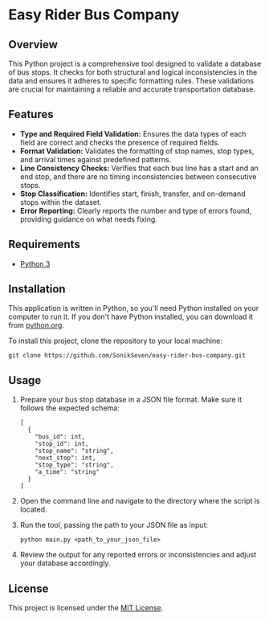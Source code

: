 # Easy Rider Bus Company

## Overview

This Python project is a comprehensive tool designed to validate a database of bus stops. It checks for both structural and logical inconsistencies in the data and ensures it adheres to specific formatting rules. These validations are crucial for maintaining a reliable and accurate transportation database.

## Features

- **Type and Required Field Validation:** Ensures the data types of each field are correct and checks the presence of required fields.
- **Format Validation:** Validates the formatting of stop names, stop types, and arrival times against predefined patterns.
- **Line Consistency Checks:** Verifies that each bus line has a start and an end stop, and there are no timing inconsistencies between consecutive stops.
- **Stop Classification:** Identifies start, finish, transfer, and on-demand stops within the dataset.
- **Error Reporting:** Clearly reports the number and type of errors found, providing guidance on what needs fixing.

## Requirements

- [Python 3](https://www.python.org/downloads/)

## Installation

This application is written in Python, so you'll need Python installed on your computer to run it. If you don't have Python installed, you can download it from [python.org](https://www.python.org/downloads/).

To install this project, clone the repository to your local machine:

```
git clone https://github.com/SonikSeven/easy-rider-bus-company.git
```

## Usage

1. Prepare your bus stop database in a JSON file format. Make sure it follows the expected schema:
   ```
   [
     {
       "bus_id": int,
       "stop_id": int,
       "stop_name": "string",
       "next_stop": int,
       "stop_type": "string",
       "a_time": "string"
     }
   ]
   ```
2. Open the command line and navigate to the directory where the script is located.

3. Run the tool, passing the path to your JSON file as input:
   ```
   python main.py <path_to_your_json_file>
   ```
4. Review the output for any reported errors or inconsistencies and adjust your database accordingly.

## License

This project is licensed under the [MIT License](LICENSE.txt).
